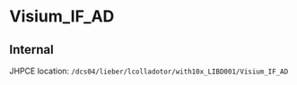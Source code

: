# Visium_IF_AD

## Internal

JHPCE location: `/dcs04/lieber/lcolladotor/with10x_LIBD001/Visium_IF_AD`

